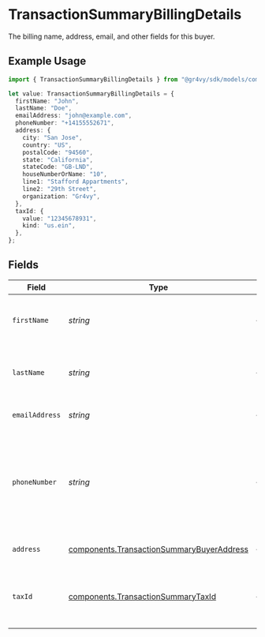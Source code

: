 # TransactionSummaryBillingDetails

The billing name, address, email, and other fields for this buyer.

## Example Usage

```typescript
import { TransactionSummaryBillingDetails } from "@gr4vy/sdk/models/components";

let value: TransactionSummaryBillingDetails = {
  firstName: "John",
  lastName: "Doe",
  emailAddress: "john@example.com",
  phoneNumber: "+14155552671",
  address: {
    city: "San Jose",
    country: "US",
    postalCode: "94560",
    state: "California",
    stateCode: "GB-LND",
    houseNumberOrName: "10",
    line1: "Stafford Appartments",
    line2: "29th Street",
    organization: "Gr4vy",
  },
  taxId: {
    value: "12345678931",
    kind: "us.ein",
  },
};
```

## Fields

| Field                                                                                                  | Type                                                                                                   | Required                                                                                               | Description                                                                                            | Example                                                                                                |
| ------------------------------------------------------------------------------------------------------ | ------------------------------------------------------------------------------------------------------ | ------------------------------------------------------------------------------------------------------ | ------------------------------------------------------------------------------------------------------ | ------------------------------------------------------------------------------------------------------ |
| `firstName`                                                                                            | *string*                                                                                               | :heavy_minus_sign:                                                                                     | The first name(s) or given name for the buyer.                                                         | John                                                                                                   |
| `lastName`                                                                                             | *string*                                                                                               | :heavy_minus_sign:                                                                                     | The last name, or family name, of the buyer.                                                           | Doe                                                                                                    |
| `emailAddress`                                                                                         | *string*                                                                                               | :heavy_minus_sign:                                                                                     | The email address for the buyer.                                                                       | john@example.com                                                                                       |
| `phoneNumber`                                                                                          | *string*                                                                                               | :heavy_minus_sign:                                                                                     | The phone number for the buyer which should be formatted according to the E164 number standard.        | +14155552671                                                                                           |
| `address`                                                                                              | [components.TransactionSummaryBuyerAddress](../../models/components/transactionsummarybuyeraddress.md) | :heavy_minus_sign:                                                                                     | The billing address for the buyer.                                                                     |                                                                                                        |
| `taxId`                                                                                                | [components.TransactionSummaryTaxId](../../models/components/transactionsummarytaxid.md)               | :heavy_minus_sign:                                                                                     | The tax ID information associated with the billing details.                                            |                                                                                                        |